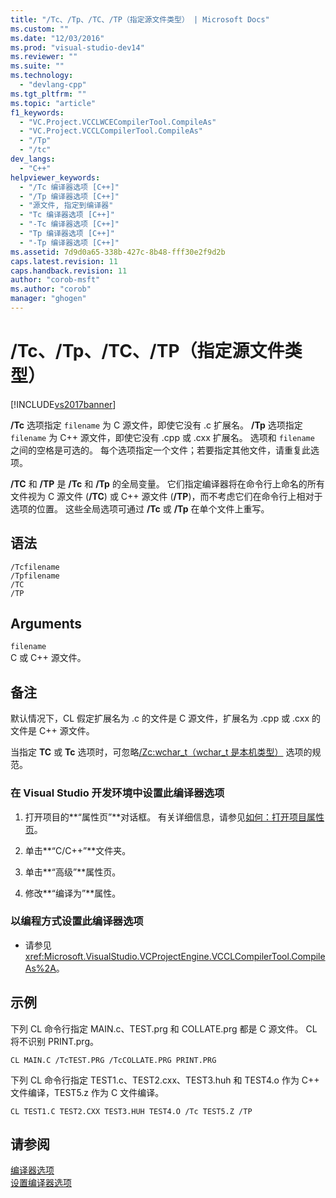 ```yaml
---
title: "/Tc、/Tp、/TC、/TP（指定源文件类型） | Microsoft Docs"
ms.custom: ""
ms.date: "12/03/2016"
ms.prod: "visual-studio-dev14"
ms.reviewer: ""
ms.suite: ""
ms.technology: 
  - "devlang-cpp"
ms.tgt_pltfrm: ""
ms.topic: "article"
f1_keywords: 
  - "VC.Project.VCCLWCECompilerTool.CompileAs"
  - "VC.Project.VCCLCompilerTool.CompileAs"
  - "/Tp"
  - "/tc"
dev_langs: 
  - "C++"
helpviewer_keywords: 
  - "/Tc 编译器选项 [C++]"
  - "/Tp 编译器选项 [C++]"
  - "源文件, 指定到编译器"
  - "Tc 编译器选项 [C++]"
  - "-Tc 编译器选项 [C++]"
  - "Tp 编译器选项 [C++]"
  - "-Tp 编译器选项 [C++]"
ms.assetid: 7d9d0a65-338b-427c-8b48-fff30e2f9d2b
caps.latest.revision: 11
caps.handback.revision: 11
author: "corob-msft"
ms.author: "corob"
manager: "ghogen"
---
```

# /Tc、/Tp、/TC、/TP（指定源文件类型）
[!INCLUDE[vs2017banner](../../assembler/inline/includes/vs2017banner.md)]

**\/Tc** 选项指定 `filename` 为 C 源文件，即使它没有 .c 扩展名。  **\/Tp** 选项指定 `filename` 为 C\+\+ 源文件，即使它没有 .cpp 或 .cxx 扩展名。  选项和 `filename` 之间的空格是可选的。  每个选项指定一个文件；若要指定其他文件，请重复此选项。  
  
 **\/TC** 和 **\/TP** 是 **\/Tc** 和 **\/Tp** 的全局变量。  它们指定编译器将在命令行上命名的所有文件视为 C 源文件 \(**\/TC**\) 或 C\+\+ 源文件 \(**\/TP**\)，而不考虑它们在命令行上相对于选项的位置。  这些全局选项可通过 **\/Tc** 或 **\/Tp** 在单个文件上重写。  
  
## 语法  
  
```  
/Tcfilename  
/Tpfilename  
/TC  
/TP  
```  
  
## Arguments  
 `filename`  
 C 或 C\+\+ 源文件。  
  
## 备注  
 默认情况下，CL 假定扩展名为 .c 的文件是 C 源文件，扩展名为 .cpp 或 .cxx 的文件是 C\+\+ 源文件。  
  
 当指定 **TC** 或 **Tc** 选项时，可忽略[\/Zc:wchar\_t（wchar\_t 是本机类型）](../../build/reference/zc-wchar-t-wchar-t-is-native-type.md) 选项的规范。  
  
### 在 Visual Studio 开发环境中设置此编译器选项  
  
1.  打开项目的**“属性页”**对话框。  有关详细信息，请参见[如何：打开项目属性页](../../misc/how-to-open-project-property-pages.md)。  
  
2.  单击**“C\/C\+\+”**文件夹。  
  
3.  单击**“高级”**属性页。  
  
4.  修改**“编译为”**属性。  
  
### 以编程方式设置此编译器选项  
  
-   请参见<xref:Microsoft.VisualStudio.VCProjectEngine.VCCLCompilerTool.CompileAs%2A>。  
  
## 示例  
 下列 CL 命令行指定 MAIN.c、TEST.prg 和 COLLATE.prg 都是 C 源文件。  CL 将不识别 PRINT.prg。  
  
```  
CL MAIN.C /TcTEST.PRG /TcCOLLATE.PRG PRINT.PRG  
```  
  
 下列 CL 命令行指定 TEST1.c、TEST2.cxx、TEST3.huh 和 TEST4.o 作为 C\+\+ 文件编译，TEST5.z 作为 C 文件编译。  
  
```  
CL TEST1.C TEST2.CXX TEST3.HUH TEST4.O /Tc TEST5.Z /TP  
```  
  
## 请参阅  
 [编译器选项](../../build/reference/compiler-options.md)   
 [设置编译器选项](../../build/reference/setting-compiler-options.md)